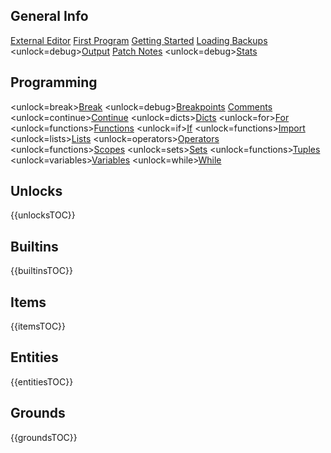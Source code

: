 ## General Info
[External Editor](docs/external_editor.md)      [First Program](docs/first_program.md)      [Getting Started](docs/getting_started.md)      [Loading Backups](docs/backup.md)      <unlock=debug>[Output](docs/output.md)      </unlock>[Patch Notes](docs/patchnotes.md)      <unlock=debug>[Stats](docs/stats.md)      </unlock>

## Programming
<unlock=break>[Break](docs/scripting/break.md)      </unlock><unlock=debug>[Breakpoints](docs/scripting/debug.md)      </unlock>[Comments](docs/scripting/comments.md)      <unlock=continue>[Continue](docs/scripting/continue.md)      </unlock><unlock=dicts>[Dicts](docs/scripting/dicts.md)      </unlock><unlock=for>[For](docs/scripting/for.md)      </unlock><unlock=functions>[Functions](docs/scripting/functions.md)      </unlock><unlock=if>[If](docs/scripting/if.md)      </unlock><unlock=functions>[Import](docs/scripting/import.md)      </unlock><unlock=lists>[Lists](docs/scripting/lists.md)      </unlock><unlock=operators>[Operators](docs/scripting/operators.md)      </unlock><unlock=functions>[Scopes](docs/scripting/scopes.md)      </unlock><unlock=sets>[Sets](docs/scripting/sets.md)      </unlock><unlock=functions>[Tuples](docs/scripting/tuples.md)      </unlock><unlock=variables>[Variables](docs/scripting/variables.md)      </unlock><unlock=while>[While](docs/scripting/while.md)      </unlock>

## Unlocks
{{unlocksTOC}}

## Builtins
{{builtinsTOC}}

## Items
{{itemsTOC}}

## Entities
{{entitiesTOC}}

## Grounds
{{groundsTOC}}